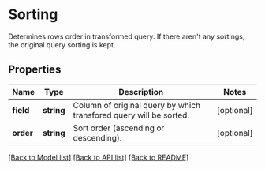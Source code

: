 # Sorting

Determines rows order in transformed query. If there aren&#39;t any sortings, the original query sorting is kept.

## Properties
Name | Type | Description | Notes
------------ | ------------- | ------------- | -------------
**field** | **string** | Column of original query by which transfored query will be sorted. | [optional] 
**order** | **string** | Sort order (ascending or descending). | [optional] 

[[Back to Model list]](../README.md#documentation-for-models) [[Back to API list]](../README.md#documentation-for-api-endpoints) [[Back to README]](../README.md)


